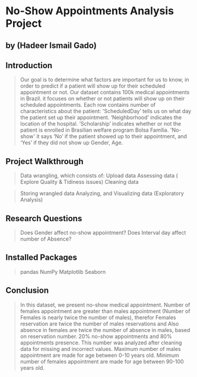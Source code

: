 # No-Show Appointments Analysis Project
## by (Hadeer Ismail Gado)


## Introduction
>Our goal is to determine what factors are important for us to know, in order to predict if a patient will show up for their scheduled appointment or not. Our dataset contains 100k medical appointments in Brazil. it focuses on whether or not patients will show up on their scheduled appointments. Each row contains number of characteristics about the patient:
  >'ScheduledDay’ tells us on what day the patient set up their appointment.
  >‘Neighborhood’ indicates the location of the hospital.
  >‘Scholarship’ indicates whether or not the patient is enrolled in Brasilian welfare program Bolsa Família.
  >'No-show' it says ‘No’ if the patient showed up to their appointment, and ‘Yes’ if they did not show up
  >Gender, Age.


## Project Walkthrough

> Data wrangling, which consists of:
  >Upload data
  >Assessing data ( Explore Quality & Tidiness issues)
  >Cleaning data

>Storing wrangled data
>Analyzing, and Visualizing data (Exploratory Analysis)

## Research Questions
>Does Gender affect no-show appointment?
>Does Interval day affect number of Absence?


## Installed Packages
  >pandas
  >NumPy
  >Matplotlib
  >Seaborn

## Conclusion
>In this dataset, we present no-show medical appointment. Number of females appointment are greater than males appointment (Number of Females is nearly twice the number of males), therefor Females reservation are twice the number of males reservations and Also absence in females are twice the number of absence in males, based on reservation number. 20% no-show appointments and 80% appointments presence. This number was analyzed after cleaning data for missing and incorrect values. Maximum number of males appointment are made for age between 0-10 years old. Minimum number of females appointment are made for age between 90-100 years old.
